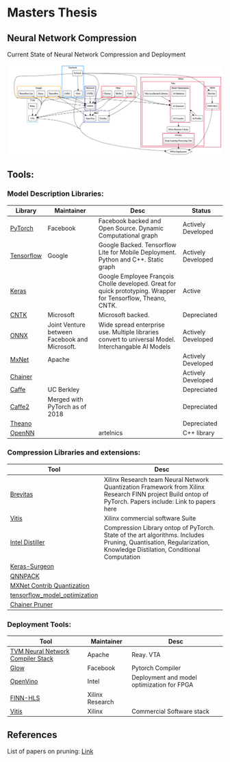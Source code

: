 # Masters Thesis

## Neural Network Compression

Current State of Neural Network Compression and Deployment

![Current State of Neural Network Compression and Deployment](diagram/diagram.gv.png)

## Tools:

### Model Description Libraries:

| Library                                                     | Maintainer                                    | Desc                                                                                                          | Status             |
| ----------------------------------------------------------- | --------------------------------------------- | ------------------------------------------------------------------------------------------------------------- | ------------------ |
| [PyTorch](https://pytorch.org/)                             | Facebook                                      | Facebook backed and Open Source. Dynamic Computational graph                                                  | Actively Developed |
| [Tensorflow](https://www.tensorflow.org/)                   | Google                                        | Google Backed. Tensorflow Lite for Mobile Deployment. Python and C++. Static graph                            | Actively Developed |
| [Keras](https://keras.io/)                                  |                                               | Google Employee François Cholle developed. Great for quick prototyping. Wrapper for Tensorflow, Theano, CNTK. | Active             |
| [CNTK](https://docs.microsoft.com/en-gb/cognitive-toolkit/) | Microsoft                                     | Microsoft backed.                                                                                             | Depreciated        |
| [ONNX](https://onnx.ai/)                                    | Joint Venture between Facebook and Microsoft. | Wide spread enterprise use. Multiple libraries convert to universal Model. Interchangable AI Models           | Actively Developed |
| [MxNet](https://mxnet.apache.org/)                          | Apache                                        |                                                                                                               | Actively Developed |
| [Chainer](https://chainer.org/)                             |                                               |                                                                                                               | Actively Developed |
| [Caffe](https://caffe.berkeleyvision.org/)                  | UC Berkley                                    |                                                                                                               | Depreciated        |
| [Caffe2](https://caffe2.ai/)                                | Merged with PyTorch as of 2018                |                                                                                                               | Depreciated        |
| [Theano](http://deeplearning.net/software/theano/)          |                                               |                                                                                                               | Depreciated        |
| [OpenNN](http://www.opennn.net/)                            |                                               | artelnics                                                                                                     | C++ library        | Actively Developed |


### Compression Libraries and extensions:

| Tool                                                                                                                                                    | Desc                                                                                                                                                              |
| ------------------------------------------------------------------------------------------------------------------------------------------------------- | ----------------------------------------------------------------------------------------------------------------------------------------------------------------- |
| [Brevitas](https://github.com/Xilinx/brevitas)                                                                                                          | Xilinx Research team Neural Network Quantization Framework from Xilinx Research FINN project Build ontop of PyTorch. Papers include: Link to papers here          |
| [Vitis](https://www.xilinx.com/products/design-tools/vitis/vitis-platform.html)                                                                         | Xilinx commercial software Suite                                                                                                                                  |
| [Intel Distiller](https://github.com/NervanaSystems/distiller)                                                                                          | Compression Library ontop of PyTorch. State of the art algorithms. Includes Pruning, Quantisation, Regularization, Knowledge Distilation, Conditional Computation |
| [Keras-Surgeon](https://github.com/BenWhetton/keras-surgeon)                                                                                            |
| [QNNPACK](https://github.com/pytorch/QNNPACK)                                                                                                           |
| [MXNet Contrib Quantization](https://cwiki.apache.org/confluence/display/MXNET/MXNet+Graph+Optimization+and+Quantization+based+on+subgraph+and+MKL-DNN) |
| [tensorflow_model_optimization](https://www.tensorflow.org/model_optimization)                                                                          |
| [Chainer Pruner](https://github.com/DeNA/ChainerPruner)                                                                                                 |

### Deployment Tools:

| Tool                                                                            | Maintainer      | Desc                                       |
| ------------------------------------------------------------------------------- | --------------- | ------------------------------------------ |
| [TVM Neural Network Compiler Stack](https://tvm.ai/)                            | Apache          | Reay. VTA                                  |
| [Glow](https://github.com/pytorch/glow)                                         | Facebook        | Pytorch Compiler                           |
| [OpenVino](https://software.intel.com/en-us/openvino-toolkit)                   | Intel           | Deployment and model optimization for FPGA |
| [FINN-HLS](https://github.com/Xilinx/finn-hlslib)                               | Xilinx Research |                                            |
| [Vitis](https://www.xilinx.com/products/design-tools/vitis/vitis-platform.html) | Xilinx          | Commercial Software stack                  |

## References

List of papers on pruning: [Link](https://github.com/he-y/Awesome-Pruning)

